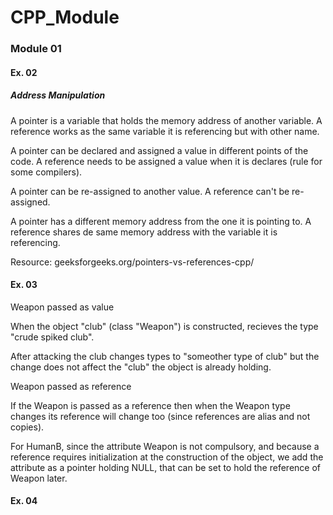 # CPP_Module

### Module 01
#### Ex. 02

##### Address Manipulation

A pointer is a variable that holds the memory address of another variable.
A reference works as the same variable it is referencing but with other name. 

A pointer can be declared and assigned a value in different points of the code.
A reference needs to be assigned a value when it is declares (rule for some compilers).

A pointer can be re-assigned to another value.
A reference can't be re-assigned.

A pointer has a different memory address from the one it is pointing to.
A reference shares de same memory address with the variable it is referencing.

Resource:
geeksforgeeks.org/pointers-vs-references-cpp/

#### Ex. 03

Weapon passed as value

When the object "club" (class "Weapon") is constructed, recieves the type "crude spiked club".

After attacking the club changes types to "someother type of club" but the change does not affect the "club" the object is already holding. 

Weapon passed as reference

If the Weapon is passed as a reference then when the Weapon type changes its reference will change too (since references are alias and not copies).

For HumanB, since the attribute Weapon is not compulsory, and because a reference requires initialization at the construction of the object, we add the attribute as a pointer holding NULL, that can be set to hold the reference of Weapon later. 

#### Ex. 04